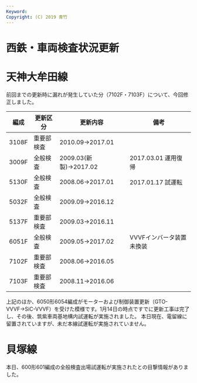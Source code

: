 ```yaml
---
Keyword: 
Copyright: (C) 2019 青竹
---
```


# 西鉄・車両検査状況更新

# 天神大牟田線

前回までの更新時に漏れが発生していた分（7102F・7103F）について、今回修正しました。

| 編成 | 更新区分 | 更新内容 | 備考 |
| --- | --- | --- | --- |
| 3108F | 重要部検査 | 2010.09→2017.01 |  |
| 3009F | 全般検査 | 2009.03(新製)→2017.02 | 2017.03.01 運用復帰 |
| 5130F | 全般検査 | 2008.06→2017.01 | 2017.01.17 試運転 |
| 5032F | 全般検査 | 2009.09→2016.12 |  |
| 5137F | 重要部検査 | 2009.03→2016.11 |  |
| 6051F | 全般検査 | 2009.05→2017.02 | VVVFインバータ装置未換装 |
| 7102F | 重要部検査 | 2008.06→2016.05 |  |
| 7103F | 重要部検査 | 2008.11→2016.06 |  |

上記のほか、6050形6054編成がモーターおよび制御装置更新（GTO-VVVF→SiC-VVVF）を受けた模様です。1月14日の時点ですでに更新工事は完了し、その後、筑紫車両基地構内試運転が実施されました。
本日現在、電留線に留置されていますが、未だ本線試運転が実施されていません。

# 貝塚線

本日、600形601編成の全般検査出場試運転が実施されたとの目撃情報がありました。

